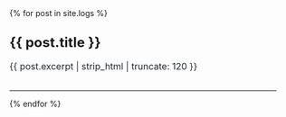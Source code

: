 <!-- ---
layout: page
title: Daily Logs
permalink: /logs/
description: What did you get done today? For most people the depressing truth is that they aren't that organized, disciplined, or motivated. ~Philip Greenspun 
nav: true
nav_order: 6
horizontal: false
--- -->

<div class="blog-list">
  {% for post in site.logs %}
    <div class="blog-card">
      <h2 class="blog-title">
        <a href="{{ post.url | relative_url }}">{{ post.title }}</a>
      </h2>
      <!-- <p class="blog-date">{{ post.date | date: "%B %-d, %Y" }}</p> -->
      <p class="blog-excerpt">{{ post.excerpt | strip_html | truncate: 120 }}</p>
    </div>
    <hr>
  {% endfor %}
</div>

<style>
.blog-list {
  max-width: 800px;
  margin: 0 auto;
  padding: 1rem;
}
.blog-card {
  margin-bottom: 2rem;
}
.blog-title a {
  font-size: 1.5rem;
  font-weight: bold;
  color: default;
  text-decoration: none;
}
.blog-title a:hover {
  text-decoration: underline;
}
.blog-date {
  font-size: 0.9rem;
  color: #6a737d;
  margin-bottom: 0.5rem;
}
.blog-excerpt {
  font-size: 1rem;
  color: #24292e;
}
hr {
  border: none;
  border-top: 1px solid #eee;
}
</style>